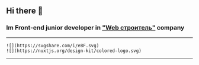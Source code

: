 ## Hi there 👋

### Im Front-end junior developer in ["Web строитель"](https://web-str.ru) company
____
```
![](https://svgshare.com/i/e8F.svg) 
![](https://nuxtjs.org/design-kit/colored-logo.svg)
```
____
<!--
**samarcev/samarcev** is a ✨ _special_ ✨ repository because its `README.md` (this file) appears on your GitHub profile.

Here are some ideas to get you started:

- 🔭 I’m currently working on ...
- 🌱 I’m currently learning ...
- 👯 I’m looking to collaborate on ...
- 🤔 I’m looking for help with ...
- 💬 Ask me about ...
- 📫 How to reach me: ...
- 😄 Pronouns: ...
- ⚡ Fun fact: ...
-->
